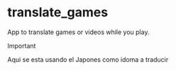 # translate_games
App to translate games or videos while you play.
> [!IMPORTANT]
> Aqui se esta usando el Japones como idoma a traducir 